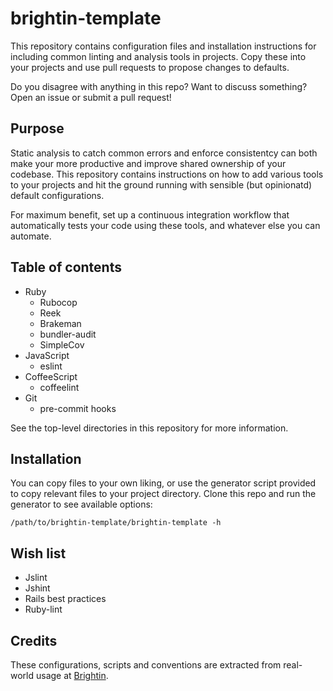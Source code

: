 # brightin-template

This repository contains configuration files and installation instructions for
including common linting and analysis tools in projects. Copy these into your
projects and use pull requests to propose changes to defaults.

Do you disagree with anything in this repo? Want to discuss something? Open an
issue or submit a pull request!

## Purpose

Static analysis to catch common errors and enforce consistentcy can both make
your more productive and improve shared ownership of your codebase. This
repository contains instructions on how to add various tools to your projects
and hit the ground running with sensible (but opinionatd) default
configurations.

For maximum benefit, set up a continuous integration workflow that automatically
tests your code using these tools, and whatever else you can automate.

## Table of contents

* Ruby
    - Rubocop
    - Reek
    - Brakeman
    - bundler-audit
    - SimpleCov
* JavaScript
    - eslint
* CoffeeScript
    - coffeelint
* Git
    - pre-commit hooks

See the top-level directories in this repository for more information.

## Installation

You can copy files to your own liking, or use the generator script provided to
copy relevant files to your project directory. Clone this repo and run the
generator to see available options:

    /path/to/brightin-template/brightin-template -h

## Wish list

* Jslint
* Jshint
* Rails best practices
* Ruby-lint

## Credits

These configurations, scripts and conventions are extracted from real-world
usage at [Brightin][].

[Brightin]: http://brightin.nl
